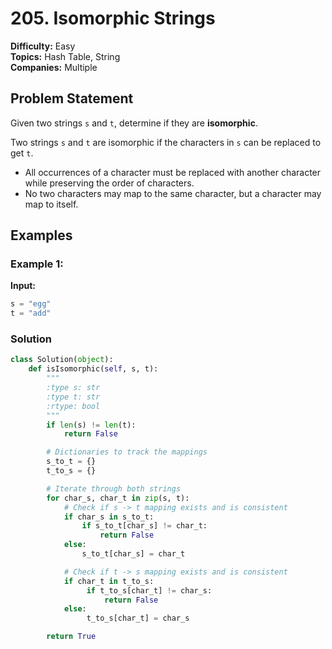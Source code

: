 # 205. Isomorphic Strings

**Difficulty:** Easy  
**Topics:** Hash Table, String  
**Companies:** Multiple  

## Problem Statement  

Given two strings `s` and `t`, determine if they are **isomorphic**.  

Two strings `s` and `t` are isomorphic if the characters in `s` can be replaced to get `t`.  

- All occurrences of a character must be replaced with another character while preserving the order of characters.  
- No two characters may map to the same character, but a character may map to itself.  

## Examples  

### Example 1:  
**Input:**  
```python
s = "egg"
t = "add"
```

### Solution

```python
class Solution(object):
    def isIsomorphic(self, s, t):
        """
        :type s: str
        :type t: str
        :rtype: bool
        """
        if len(s) != len(t):
            return False

        # Dictionaries to track the mappings
        s_to_t = {}
        t_to_s = {}

        # Iterate through both strings
        for char_s, char_t in zip(s, t):
            # Check if s -> t mapping exists and is consistent
            if char_s in s_to_t:
                if s_to_t[char_s] != char_t:
                    return False
            else:
                s_to_t[char_s] = char_t

            # Check if t -> s mapping exists and is consistent
            if char_t in t_to_s:
                 if t_to_s[char_t] != char_s:
                     return False
            else:
                 t_to_s[char_t] = char_s

        return True
